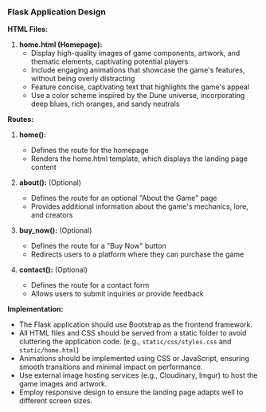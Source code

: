 ### Flask Application Design

**HTML Files:**

1. **home.html (Homepage):**
   - Display high-quality images of game components, artwork, and thematic elements, captivating potential players
   - Include engaging animations that showcase the game's features, without being overly distracting
   - Feature concise, captivating text that highlights the game's appeal
   - Use a color scheme inspired by the Dune universe, incorporating deep blues, rich oranges, and sandy neutrals

**Routes:**

1. **home():**
   - Defines the route for the homepage
   - Renders the home.html template, which displays the landing page content

2. **about():** (Optional)
   - Defines the route for an optional "About the Game" page
   - Provides additional information about the game's mechanics, lore, and creators

3. **buy_now():** (Optional)
   - Defines the route for a "Buy Now" button
   - Redirects users to a platform where they can purchase the game

4. **contact():** (Optional)
   - Defines the route for a contact form
   - Allows users to submit inquiries or provide feedback

**Implementation:**

- The Flask application should use Bootstrap as the frontend framework.
- All HTML files and CSS should be served from a static folder to avoid cluttering the application code. (e.g., `static/css/styles.css` and `static/home.html`)
- Animations should be implemented using CSS or JavaScript, ensuring smooth transitions and minimal impact on performance.
- Use external image hosting services (e.g., Cloudinary, Imgur) to host the game images and artwork.
- Employ responsive design to ensure the landing page adapts well to different screen sizes.